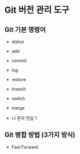# Git 버전 관리 도구
## Git 기본 명령어

- status 
- add 
- commit 
- log
- restore
- branch
- switch
- merge

- 나 혼자 연습 1

## Git 병합 방법 (3가지 방식)
- Fast Forward 